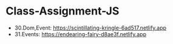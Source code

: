# Class-Assignment-JS
* 30.Dom,Event: https://scintillating-kringle-6ad517.netlify.app
* 31.Events: https://endearing-fairy-d8ae3f.netlify.app
